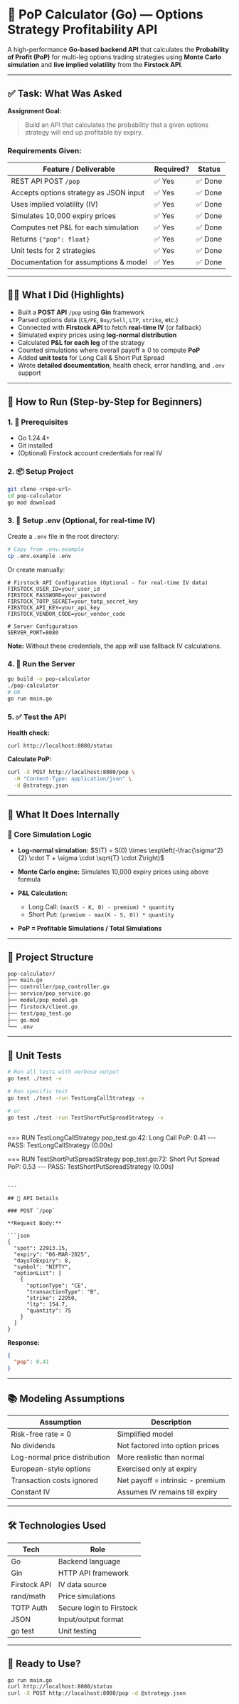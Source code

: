 # 🧠 PoP Calculator (Go) — Options Strategy Profitability API

A high-performance **Go-based backend API** that calculates the **Probability of Profit (PoP)** for multi-leg options trading strategies using **Monte Carlo simulation** and **live implied volatility** from the **Firstock API**.

---

## ✅ Task: What Was Asked

**Assignment Goal:**

> Build an API that calculates the probability that a given options strategy will end up profitable by expiry.

### Requirements Given:

| Feature / Deliverable                  | Required? | Status  |
| -------------------------------------- | --------- | ------- |
| REST API POST `/pop`                   | ✅ Yes    | ✅ Done |
| Accepts options strategy as JSON input | ✅ Yes    | ✅ Done |
| Uses implied volatility (IV)           | ✅ Yes    | ✅ Done |
| Simulates 10,000 expiry prices         | ✅ Yes    | ✅ Done |
| Computes net P\&L for each simulation  | ✅ Yes    | ✅ Done |
| Returns `{"pop": float}`               | ✅ Yes    | ✅ Done |
| Unit tests for 2 strategies            | ✅ Yes    | ✅ Done |
| Documentation for assumptions & model  | ✅ Yes    | ✅ Done |

---

## 👨‍💻 What I Did (Highlights)

- Built a **POST API** `/pop` using **Gin** framework
- Parsed options data (`CE/PE`, `Buy/Sell`, `LTP`, `strike`, etc.)
- Connected with **Firstock API** to fetch **real-time IV** (or fallback)
- Simulated expiry prices using **log-normal distribution**
- Calculated **P\&L for each leg** of the strategy
- Counted simulations where overall payoff ≥ 0 to compute **PoP**
- Added **unit tests** for Long Call & Short Put Spread
- Wrote **detailed documentation**, health check, error handling, and `.env` support

---

## 🏁 How to Run (Step-by-Step for Beginners)

### 1. 🔧 Prerequisites

- Go 1.24.4+
- Git installed
- (Optional) Firstock account credentials for real IV

### 2. 📦 Setup Project

```bash
git clone <repo-url>
cd pop-calculator
go mod download
```

### 3. 🔐 Setup .env (Optional, for real-time IV)

Create a `.env` file in the root directory:

```bash
# Copy from .env.example
cp .env.example .env
```

Or create manually:

```env
# Firstock API Configuration (Optional - for real-time IV data)
FIRSTOCK_USER_ID=your_user_id
FIRSTOCK_PASSWORD=your_password
FIRSTOCK_TOTP_SECRET=your_totp_secret_key
FIRSTOCK_API_KEY=your_api_key
FIRSTOCK_VENDOR_CODE=your_vendor_code

# Server Configuration
SERVER_PORT=8080
```

**Note:** Without these credentials, the app will use fallback IV calculations.

### 4. 🚀 Run the Server

```bash
go build -o pop-calculator
./pop-calculator
# OR
go run main.go
```

### 5. ✅ Test the API

**Health check:**

```bash
curl http://localhost:8080/status
```

**Calculate PoP:**

```bash
curl -X POST http://localhost:8080/pop \
  -H "Content-Type: application/json" \
  -d @strategy.json
```

---

## 🧠 What It Does Internally

### 🔢 Core Simulation Logic

- **Log-normal simulation:**
  $S(T) = S(0) \times \exp\left(-\frac{\sigma^2}{2} \cdot T + \sigma \cdot \sqrt{T} \cdot Z\right)$
- **Monte Carlo engine:**
  Simulates 10,000 expiry prices using above formula
- **P\&L Calculation:**

  - Long Call: `(max(S - K, 0) - premium) * quantity`
  - Short Put: `(premium - max(K - S, 0)) * quantity`

- **PoP = Profitable Simulations / Total Simulations**

---

## 📁 Project Structure

```bash
pop-calculator/
├── main.go
├── controller/pop_controller.go
├── service/pop_service.go
├── model/pop_model.go
├── firstock/client.go
├── test/pop_test.go
├── go.mod
└── .env
```

---

## 🧪 Unit Tests

```bash
# Run all tests with verbose output
go test ./test -v

# Run specific test
go test ./test -run TestLongCallStrategy -v

# or
go test ./test -run TestShortPutSpreadStrategy -v



```
=== RUN   TestLongCallStrategy
    pop_test.go:42: Long Call PoP: 0.41
--- PASS: TestLongCallStrategy (0.00s)

=== RUN   TestShortPutSpreadStrategy
    pop_test.go:72: Short Put Spread PoP: 0.53
--- PASS: TestShortPutSpreadStrategy (0.00s)
```

---

## 📡 API Details

### POST `/pop`

**Request Body:**

```json
{
  "spot": 22913.15,
  "expiry": "06-MAR-2025",
  "daysToExpiry": 8,
  "symbol": "NIFTY",
  "optionList": [
    {
      "optionType": "CE",
      "transactionType": "B",
      "strike": 22950,
      "ltp": 154.7,
      "quantity": 75
    }
  ]
}
```

**Response:**

```json
{
  "pop": 0.41
}
```

---

## 📚 Modeling Assumptions

| Assumption                    | Description                      |
| ----------------------------- | -------------------------------- |
| Risk-free rate = 0            | Simplified model                 |
| No dividends                  | Not factored into option prices  |
| Log-normal price distribution | More realistic than normal       |
| European-style options        | Exercised only at expiry         |
| Transaction costs ignored     | Net payoff = intrinsic - premium |
| Constant IV                   | Assumes IV remains till expiry   |

---

## 🛠️ Technologies Used

| Tech         | Role                     |
| ------------ | ------------------------ |
| Go           | Backend language         |
| Gin          | HTTP API framework       |
| Firstock API | IV data source           |
| rand/math    | Price simulations        |
| TOTP Auth    | Secure login to Firstock |
| JSON         | Input/output format      |
| go test      | Unit testing             |

---

## 🚀 Ready to Use?

```bash
go run main.go
curl http://localhost:8080/status
curl -X POST http://localhost:8080/pop -d @strategy.json
```
